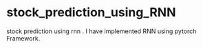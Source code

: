 # stock_prediction_using_RNN
stock prediction using rnn . I have implemented RNN using pytorch Framework. 
